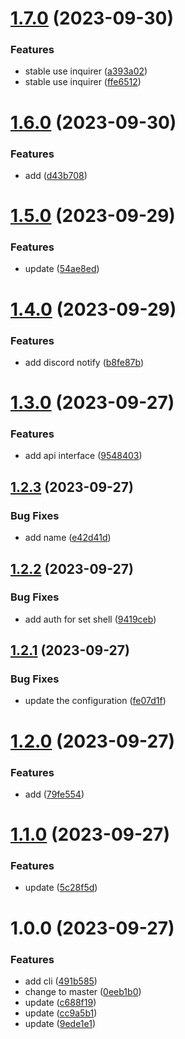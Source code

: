 # [1.7.0](https://github.com/fwx5618177/operculum/compare/v1.6.0...v1.7.0) (2023-09-30)


### Features

* stable use inquirer ([a393a02](https://github.com/fwx5618177/operculum/commit/a393a0298f9114595c5eda6317320dfe2ab3c943))
* stable use inquirer ([ffe6512](https://github.com/fwx5618177/operculum/commit/ffe6512386bfd5d9e1b0b5b3d2dca6b130c8ccc2))

# [1.6.0](https://github.com/fwx5618177/operculum/compare/v1.5.0...v1.6.0) (2023-09-30)


### Features

* add ([d43b708](https://github.com/fwx5618177/operculum/commit/d43b70871f61f2a9aad4b66bcd78325b6d1fc56c))

# [1.5.0](https://github.com/fwx5618177/operculum/compare/v1.4.0...v1.5.0) (2023-09-29)


### Features

* update ([54ae8ed](https://github.com/fwx5618177/operculum/commit/54ae8ed90e2b196256cfda43f97eebbe0f9bdb6f))

# [1.4.0](https://github.com/fwx5618177/operculum/compare/v1.3.0...v1.4.0) (2023-09-29)


### Features

* add discord notify ([b8fe87b](https://github.com/fwx5618177/operculum/commit/b8fe87b223fb0efc99794e5f2a34c6cccc587194))

# [1.3.0](https://github.com/fwx5618177/operculum/compare/v1.2.3...v1.3.0) (2023-09-27)


### Features

* add api interface ([9548403](https://github.com/fwx5618177/operculum/commit/95484033edf5c663e1508f6abe2bacb6af7742e5))

## [1.2.3](https://github.com/fwx5618177/operculum/compare/v1.2.2...v1.2.3) (2023-09-27)


### Bug Fixes

* add name ([e42d41d](https://github.com/fwx5618177/operculum/commit/e42d41daa80304e053eba7e6755679686b354a9d))

## [1.2.2](https://github.com/fwx5618177/operculum/compare/v1.2.1...v1.2.2) (2023-09-27)


### Bug Fixes

* add auth for set shell ([9419ceb](https://github.com/fwx5618177/operculum/commit/9419ceb845522efddfff1691434f8954b7eb9103))

## [1.2.1](https://github.com/fwx5618177/operculum/compare/v1.2.0...v1.2.1) (2023-09-27)


### Bug Fixes

* update the configuration ([fe07d1f](https://github.com/fwx5618177/operculum/commit/fe07d1fc3b7e48b7b683881dff8beaa008788920))

# [1.2.0](https://github.com/fwx5618177/operculum/compare/v1.1.0...v1.2.0) (2023-09-27)


### Features

* add ([79fe554](https://github.com/fwx5618177/operculum/commit/79fe554bcedf5c6668f91168c5bda62213a5ac7c))

# [1.1.0](https://github.com/fwx5618177/operculum/compare/v1.0.0...v1.1.0) (2023-09-27)


### Features

* update ([5c28f5d](https://github.com/fwx5618177/operculum/commit/5c28f5dcd0cfbd2d3dba805e64edb83c9b6dfe38))

# 1.0.0 (2023-09-27)


### Features

* add cli ([491b585](https://github.com/fwx5618177/operculum/commit/491b585623415b247c70bf20fd342c9e2e960bac))
* change to master ([0eeb1b0](https://github.com/fwx5618177/operculum/commit/0eeb1b05691fcb85f8d6f5f25143966abe46854d))
* update ([c688f19](https://github.com/fwx5618177/operculum/commit/c688f19bbdd70f3ce8df4f4ae3103945c8c2cea3))
* update ([cc9a5b1](https://github.com/fwx5618177/operculum/commit/cc9a5b1525e2bdaf3520becd1215a8622aa5caa9))
* update ([9ede1e1](https://github.com/fwx5618177/operculum/commit/9ede1e1aa50c325a32c2ee314817018e12700cbb))
